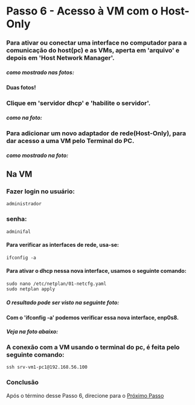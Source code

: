 # Passo 6 - Acesso à VM com o Host-Only

### Para ativar ou conectar uma interface no computador para a comunicação do host(pc) e as VMs, aperta em 'arquivo' e depois em 'Host Network Manager'.
##### como mostrado nas fotos:

####  Duas fotos!

###  Clique em 'servidor dhcp' e 'habilite o servidor'.
##### como na foto:

### Para adicionar um novo adaptador de rede(Host-Only), para dar acesso a uma VM pelo Terminal do PC.
##### como mostrado na foto:

## Na VM

###  Fazer login no usuário:
    administrador
###  senha: 
    adminifal

#### Para verificar as interfaces de rede, usa-se:
    ifconfig -a

#### Para ativar o dhcp nessa nova interface, usamos o seguinte comando:
    sudo nano /etc/netplan/01-netcfg.yaml
    sudo netplan apply

##### O resultado pode ser visto na seguinte foto: 

#### Com o 'ifconfig -a' podemos verificar essa nova interface, enp0s8.
##### Veja na foto abaixo:

### A conexão com a VM usando o terminal do pc, é feita pelo seguinte comando:
    ssh srv-vm1-pc1@192.168.56.100


### Conclusão
Após o término desse Passo 6, direcione para o [Próximo Passo](https://github.com/Josival/Grupo-6_PRIR-SRED/blob/main/Projeto/PC's/PC1-PC2/Passo7.md)
